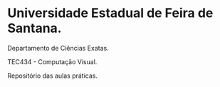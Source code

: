 # Universidade Estadual de Feira de Santana.
<h>Departamento de Ciências Exatas.</h>

<p>TEC434 - Computação Visual.</p>

<p>Repositório das aulas práticas.</p>

